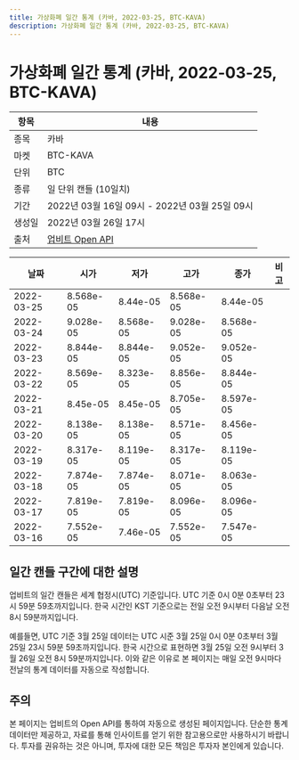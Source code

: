 ```yaml
---
title: 가상화폐 일간 통계 (카바, 2022-03-25, BTC-KAVA)
description: 가상화폐 일간 통계 (카바, 2022-03-25, BTC-KAVA)
---
```



가상화폐 일간 통계 (카바, 2022-03-25, BTC-KAVA)
===

|항목|내용|
|--|--|
|종목|카바|
|마켓|BTC-KAVA|
|단위|BTC|
|종류|일 단위 캔들 (10일치)|
|기간|2022년 03월 16일 09시 - 2022년 03월 25일 09시|
|생성일|2022년 03월 26일 17시|
|출처|[업비트 Open API](https://docs.upbit.com)|


|날짜|시가|저가|고가|종가|비고|
|--|--|--|--|--|--|
|2022-03-25|8.568e-05|8.44e-05|8.568e-05|8.44e-05|    |
|2022-03-24|9.028e-05|8.568e-05|9.028e-05|8.568e-05|    |
|2022-03-23|8.844e-05|8.844e-05|9.052e-05|9.052e-05|    |
|2022-03-22|8.569e-05|8.323e-05|8.856e-05|8.844e-05|    |
|2022-03-21|8.45e-05|8.45e-05|8.705e-05|8.597e-05|    |
|2022-03-20|8.138e-05|8.138e-05|8.571e-05|8.456e-05|    |
|2022-03-19|8.317e-05|8.119e-05|8.317e-05|8.119e-05|    |
|2022-03-18|7.874e-05|7.874e-05|8.071e-05|8.063e-05|    |
|2022-03-17|7.819e-05|7.819e-05|8.096e-05|8.096e-05|    |
|2022-03-16|7.552e-05|7.46e-05|7.552e-05|7.547e-05|    |


일간 캔들 구간에 대한 설명
---


업비트의 일간 캔들은 세계 협정시(UTC) 기준입니다. 
UTC 기준 0시 0분 0초부터 23시 59분 59초까지입니다. 
한국 시간인 KST 기준으로는 전일 오전 9시부터 다음날 오전 8시 59분까지입니다. 


예를들면, UTC 기준 3월 25일 데이터는 UTC 시준 3월 25일 0시 0분 0초부터 3월 25일 23시 59분 59초까지입니다. 
한국 시간으로 표현하면 3월 25일 오전 9시부터 3월 26일 오전 8시 59분까지입니다. 
이와 같은 이유로 본 페이지는 매일 오전 9시마다 전날의 통계 데이터를 자동으로 작성합니다. 


주의
---


본 페이지는 업비트의 Open API를 통하여 자동으로 생성된 페이지입니다. 
단순한 통계 데이터만 제공하고, 자료를 통해 인사이트를 얻기 위한 참고용으로만 사용하시기 바랍니다. 
투자를 권유하는 것은 아니며, 투자에 대한 모든 책임은 투자자 본인에게 있습니다. 
